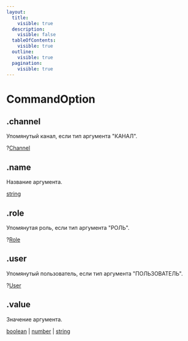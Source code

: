 ```yaml
---
layout:
  title:
    visible: true
  description:
    visible: false
  tableOfContents:
    visible: true
  outline:
    visible: true
  pagination:
    visible: true
---
```


# CommandOption

## .channel

Упомянутый канал, если тип аргумента "КАНАЛ".

?[Channel](channel.md)

## .name

Название аргумента.

[string](https://developer.mozilla.org/ru/docs/Web/JavaScript/Reference/Global\_Objects/String)

## .role

Упомянутая роль, если тип аргумента "РОЛЬ".

?[Role](role.md)

## .user

Упомянутый пользователь, если тип аргумента "ПОЛЬЗОВАТЕЛЬ".

?[User](user.md)

## .value

Значение аргумента.

[boolean](https://developer.mozilla.org/ru/docs/Web/JavaScript/Reference/Global\_Objects/Boolean) | [number](https://developer.mozilla.org/ru/docs/Web/JavaScript/Reference/Global\_Objects/Number) | [string](https://developer.mozilla.org/ru/docs/Web/JavaScript/Reference/Global\_Objects/String)
